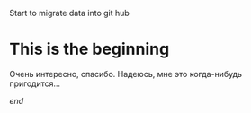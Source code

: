 Start to migrate data into git hub

# This is the beginning
Очень интересно, спасибо. Надеюсь, мне это когда-нибудь пригодится...

*end*

